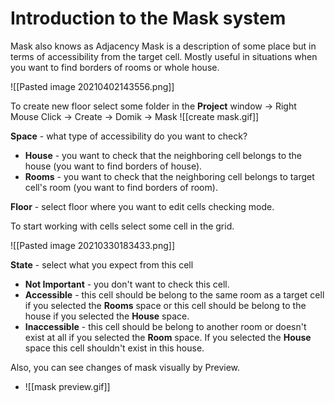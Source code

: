 # Introduction to the Mask system

Mask also knows as Adjacency Mask is a description of some place but in terms of accessibility from the target cell. Mostly useful in situations when you want to find borders of rooms or whole house.

![[Pasted image 20210402143556.png]]

To create new floor select some folder in the **Project** window -> Right Mouse Click -> Create -> Domik -> Mask
![[create mask.gif]]


 **Space** - what type of accessibility do you want to check?
- **House** - you want to check that the neighboring cell belongs to the house (you want to find borders of house).
- **Rooms** - you want to check that the neighboring cell belongs to target cell's room (you want to find borders of room).

**Floor** -  select floor where you want to edit cells checking mode.
 
To start working with cells select some cell in the grid.

![[Pasted image 20210330183433.png]]

**State** - select what you expect from this cell
-	**Not Important** - you don't want to check this cell.
-	**Accessible** - this cell should be belong to the same room as a target cell if you selected the **Rooms** space or this cell should be belong to the house if you selected the **House** space.
-	**Inaccessible** - this cell should be belong to another room or doesn't exist at all if you selected the **Room** space. If you selected the **House** space this cell shouldn't exist in this house. 

Also, you can see changes of mask visually by Preview.

-	![[mask preview.gif]]